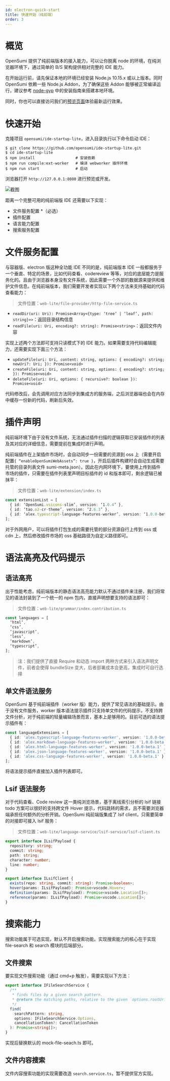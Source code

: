 ```yaml
---
id: electron-quick-start
title: 快速开始（纯前端）
order: 3
---
```


# 概览

OpenSumi 提供了纯前端版本的接入能力，可以让你脱离 node 的环境，在纯浏览器环境下，通过简单的 B/S 架构提供相对完整的 IDE 能力。

在开始运行前，请先保证本地的环境已经安装 Node.js 10.15.x 或以上版本。同时 OpenSumi 依赖一些 Node.js Addon，为了确保这些 Addon 能够被正常编译运行，建议参考 [node-gyp](https://github.com/nodejs/node-gyp#installation) 中的安装指南来搭建本地环境。

同时，你也可以直接访问我们的[预览页面](https://opensumi.github.io/ide-startup-lite/)体验最新运行效果。

# 快速开始

克隆项目 `opensumi/ide-startup-lite`，进入目录执行以下命令启动 IDE：

```shell
$ git clone https://github.com/opensumi/ide-startup-lite.git
$ cd ide-startup-lite
$ npm install                  # 安装依赖
$ npm run compile:ext-worker   # 编译 webworker 插件环境
$ npm run start                # 启动
```

浏览器打开 `http://127.0.0.1:8080` 进行预览或开发。

![截图](https://img.alicdn.com/imgextra/i2/O1CN01nZ7iIk264W0aIM6Xw_!!6000000007608-2-tps-2796-1758.png)

距离一个完整可用的纯前端版 IDE 还需要以下实现：

- 文件服务配置 \*（必选）
- 插件配置
- 语言能力配置
- 搜索服务配置

# 文件服务配置

与容器版、electron 版这种全功能 IDE 不同的是，纯前端版本 IDE 一般都服务于一个垂直、特定的场景，比如代码查看、codereview 等等，对应的底层能力是服务化的。且由于浏览器本身没有文件系统，因此需要一个外部的数据源来提供和维护文件信息。在纯前端版本，我们需要开发者实现以下两个方法来支持基础的代码查看能力：

> 文件位置：`web-lite/file-provider/http-file-service.ts`

- `readDir(uri: Uri): Promise<Array<{type: ‘tree’ | ‘leaf’, path: string}>>`：返回目录结构信息
- `readFile(uri: Uri, encoding?: string): Promise<string>`：返回文件内容

实现上述两个方法即可支持只读模式下的 IDE 能力。如果需要支持代码编辑能力，还需要实现下面三个方法：

- `updateFile(uri: Uri, content: string, options: { encoding?: string; newUri?: Uri; }): Promise<void>`
- `createFile(uri: Uri, content: string, options: { encoding?: string; }): Promise<void>`
- `deleteFile(uri: Uri, options: { recursive?: boolean }): Promise<void>`

代码修改后，会先调用对应方法同步到集成方的服务端，之后浏览器端也会在内存中缓存一份新的代码，刷新后失效。

# 插件声明

纯前端环境下由于没有文件系统，无法通过插件扫描的逻辑获取已安装插件的列表及其对应的详细信息，需要提前在集成时进行声明。

纯前端插件在上架插件市场时，会自动同步一份需要的资源到 oss 上（需要开启配置`{ “enableOpenSumiWebAssets”: true }`，开启后插件构建时会自动生成需要托管的目录列表文件 sumi-meta.json）。因此在内网环境下，要使用上传到插件市场的插件，只需要在插件列表里声明目标插件的 id 和版本即可，剩余逻辑已被抹平：

> 文件位置：`web-lite/extension/index.ts`

```typescript
const extensionList = [
  { id: ‘OpenSumi.vsicons-slim’, version: ‘1.0.4’ },
  { id: ‘tao.o2-cr-theme’, version: ‘2.6.3’ },
  { id: ‘alex.typescript-language-features-worker’, version: ‘1.0.0-beta.2’ }
];
```

对于外网用户，可以将插件打包生成的需要托管的部分资源自行上传到 oss 或 cdn 上，然后修改插件市场的 oss 基础路径为自定义路径即可。

# 语法高亮及代码提示

## 语法高亮

出于性能考虑，纯前端版本的静态语法高亮能力默认不通过插件来注册，我们将常见的语法封装到了一个统一的 npm 包内，直接声明想要支持的语法即可：

> 文件位置：`web-lite/grammar/index.contribution.ts`

```typescript
const languages = [
  ‘html’,
  ‘css’,
  ‘javascript’,
  ‘less’,
  ‘markdown’,
  ‘typescript’,
];
```

> 注：我们提供了直接 Require 和动态 import 两种方式来引入语法声明文件，前者会使得 bundleSize 变大，后者部署成本会更高，集成时可自行选择

## 单文件语法服务

OpenSumi 基于纯前端插件（worker 版）能力，提供了常见语法的基础提示。由于没有文件服务，worker 版本语法提示插件只支持单文件的代码提示，不支持跨文件分析，对于纯前端的轻量编辑场景而言，基本上是够用的。目前可选的语法提示插件有：

```typescript
const languageExtensions = [
  { id: 'alex.typescript-language-features-worker', version: '1.0.0-beta.2' },
  { id: 'alex.markdown-language-features-worker', version: '1.0.0-beta.2' },
  { id: 'alex.html-language-features-worker', version: '1.0.0-beta.1' },
  { id: 'alex.json-language-features-worker', version: '1.0.0-beta.1' },
  { id: 'alex.css-language-features-worker', version: '1.0.0-beta.1' }
];
```

将语法提示插件直接加入插件列表即可。

## Lsif 语法服务

对于代码查看、Code review 这一类纯浏览场景，基于离线索引分析的 lsif 链接 todo 方案可以很好的支持跨文件 Hover 提示，代码跳转的需求，且不需要浏览器端承担任何额外的分析开销。OpenSumi 纯前端版集成了 lsif client，只需要简单的对接即可接入 lsif 服务：

> 文件位置：`web-lite/language-service/lsif-service/lsif-client.ts`

```typescript
export interface ILsifPayload {
  repository: string;
  commit: string;
  path: string;
  character: number;
  line: number;
}

export interface ILsifClient {
  exists(repo: string, commit: string): Promise<boolean>;
  hover(params: ILsifPayload): Promise<vscode.Hover>;
  definition(params: ILsifPayload): Promise<vscode.Location[]>;
  reference(params: ILsifPayload): Promise<vscode.Location[]>;
}
```

# 搜索能力

搜索功能属于可选实现，默认不开启搜索功能。实现搜索能力的核心在于实现 file-search 和 search 模块的后端部分。

## 文件搜索

要实现文件搜索功能（通过 cmd+p 触发），需要实现以下方法：

```typescript
export interface IFileSearchService {
  /**
   * finds files by a given search pattern.
   * @return the matching paths, relative to the given `options.rootUri`.
   */
  find(
    searchPattern: string,
    options: IFileSearchService.Options,
    cancellationToken?: CancellationToken
  ): Promise<string[]>;
}
```

实现后替换默认的 mock-file-seach.ts 即可。

## 文件内容搜索

文件内容搜索功能的实现需要改造 `search.service.ts`，暂不提供官方实现。

